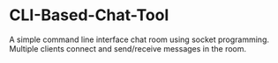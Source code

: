 # CLI-Based-Chat-Tool
A simple command line interface chat room using socket programming.
Multiple clients connect and send/receive messages in the room.
